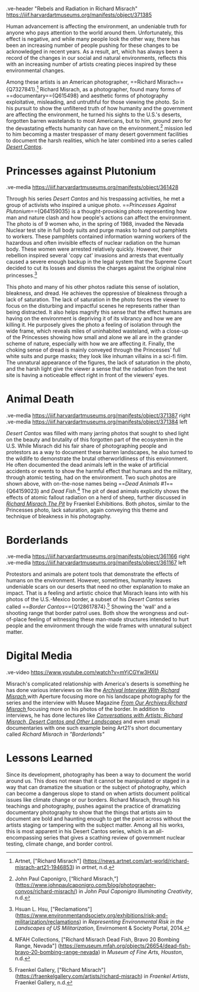 .ve-header "Rebels and Radiation in Richard Misrach" https://iiif.harvardartmuseums.org/manifests/object/371385

Human advancement is affecting the environment, an undeniable truth for anyone who pays attention to the world around them. Unfortunately, this effect is negative, and while many people look the other way, there has been an increasing number of people pushing for these changes to be acknowledged in recent years. As a result, art, which has always been a record of the changes in our social and natural environments, reflects this with an increasing number of artists creating pieces inspired by these environmental changes. 

Among these artists is an American photographer, ==Richard Misrach=={Q7327841}.[^1] Richard Misrach, as a photographer, found many forms of ==documentary=={Q615498} and aesthetic forms of photography exploitative, misleading, and untruthful for those viewing the photo. So in his pursuit to show the unfiltered truth of how humanity and the government are affecting the environment, he turned his sights to the U.S.'s deserts, forgotten barren wastelands to most Americans, but to him, ground zero for the devastating effects humanity can have on the environment.[^2] mission led to him becoming a master trespasser of many desert government facilities to document the harsh realities, which he later combined into a series called [*Desert Cantos*](https://fraenkelgallery.com/shop/desert-cantos#doc-content).
    
# Princesses against Plutonium
.ve-media https://iiif.harvardartmuseums.org/manifests/object/361428

Through his series *Desert Cantos* and his trespassing activities, he met a group of activists who inspired a unique photo. ==*Princesses Against Plutonium*=={Q64159035}  is a thought-provoking photo representing how man and nature clash and how people's actions can affect the environment. The photo is of 9 women who, in the spring of 1988, invaded the Nevada Nuclear test site in full body suits and purge masks to hand out pamphlets to workers. These pamphlets contained information warning workers of the hazardous and often invisible effects of nuclear radiation on the human body. These women were arrested relatively quickly. However, their rebellion inspired several 'copy cat' invasions and arrests that eventually caused a severe enough backup in the legal system that the Supreme Court decided to cut its losses and dismiss the charges against the original nine princesses.[^3]

This photo and many of his other photos radiate this sense of isolation, bleakness, and dread. He achieves the oppressive of bleakness through a lack of saturation. The lack of saturation in the photo forces the viewer to focus on the disturbing and impactful scenes he represents rather than being distracted. It also helps magnify this sense that the effect humans are having on the environment is depriving it of its vibrancy and how we are killing it. He purposely gives the photo a feeling of isolation through the wide frame, which reveals miles of uninhabited wasteland, with a close-up of the Princesses showing how small and alone we all are in the grander scheme of nature, especially with how we are affecting it. Finally, the choking sense of dread is mainly conveyed through the Princesses' full white suits and purge masks; they look like inhuman villains in a sci-fi film. The unnatural appearance of the figures, the lack of saturation in the photo, and the harsh light give the viewer a sense that the radiation from the test site is having a noticeable effect right in front of the viewers' eyes.

# Animal Death
.ve-media https://iiif.harvardartmuseums.org/manifests/object/371387 right
.ve-media https://iiif.harvardartmuseums.org/manifests/object/371384 left

*Desert Cantos* was filled with many jarring photos that sought to shed light on the beauty and brutality of this forgotten part of the ecosystem in the U.S. While Misrach did his fair share of photographing people and protestors as a way to document these barren landscapes, he also turned to the wildlife to demonstrate the brutal otherworldliness of this environment. He often documented the dead animals left in the wake of artificial accidents or events to show the harmful effect that humans and the military, through atomic testing, had on the environment. Two such photos are shown above, with on-the-nose names being ==*Dead Animals #1*=={Q64159023} and *Dead Fish*.[^4] The pit of dead animals explicitly shows the effects of atomic fallout radiation on a herd of sheep, further discussed in [*Richard Misrach The Pit*](https://fraenkelgallery.com/exhibitions/the-pit) by Fraenkel Exhibitions. Both photos, similar to the Princesses photo, lack saturation, again conveying this theme and technique of bleakness in his photography.

# Borderlands
.ve-media https://iiif.harvardartmuseums.org/manifests/object/361166 right
.ve-media https://iiif.harvardartmuseums.org/manifests/object/361167 left

Protestors and animals are potent tools that demonstrate the effects of humans on the environment. However, sometimes, humanity leaves undeniable scars on our deserts that need no other explanation to make an impact. That is a feeling and artistic choice that Misrach leans into with his photos of the U.S.-Mexico border, a subset of his *Desert Cantos* series called ==*Border Cantos*=={Q128617874}.[^5] Showing the 'wall' and a shooting range that border patrol uses.  Both show the wrongness and out-of-place feeling of witnessing these man-made structures intended to hurt people and the environment through the wide frames with unnatural subject matter.

# Digital Media
.ve-video https://www.youtube.com/watch?v=mYjCGYw3HXU

Misrach's complicated relationship with America's deserts is something he has done various interviews on like the [*Archival Interview With Richard Misrach* ](https://aperture.org/editorial/archival-interview-richard-misrach/)with Aperture focusing more on his landscape photography for the series and the interview with Musee Magazine [*From Our Archives:Richard Misrach* ](https://museemagazine.com/features/2020/6/24/from-our-archives-richard-misrach)focusing more on his photos of the border. In addition to interviews, he has done lectures like [*Conversations with Artists: Richard Misrach, Desert Cantos and Other Landscapes*](https://soundcloud.com/nationalgalleryofart/conversations-with-artists-2?utm_source=clipboard&utm_medium=text&utm_campaign=social_sharing) and even small documentaries with one such example being Art21's short documentary called *Richard Misrach in "Borderlands"*

# Lessons Learned

Since its development, photography has been a way to document the world around us. This does not mean that it cannot be manipulated or staged in a way that can dramatize the situation or the subject of photography, which can become a dangerous slope to stand on when artists document political issues like climate change or our borders. Richard Misrach, through his teachings and photography, pushes against the practice of dramatizing documentary photography to show that the things that artists aim to document are bold and haunting enough to get the point across without the artists staging or tampering with the subject matter. Among all his works, this is most apparent in his Desert Cantos series, which is an all-encompassing series that gives a scathing review of government nuclear testing, climate change, and border control.


[^1]: Artnet, ["Richard Misrach"] (https://news.artnet.com/art-world/richard-misrach-art21-1946853) in *artnet*, n.d.

[^2]: John Paul Caponigro, [“Richard Misrach,”] (https://www.johnpaulcaponigro.com/blog/photographer-convos/richard-misrach/) in *John Paul Caponigro Illuminating Creativity*, n.d. 

[^3]: Hsuan L. Hsu, ["Reclamations"] (https://www.environmentandsociety.org/exhibitions/risk-and-militarization/reclamations) in *Representing Environmental Risk in the Landscapes of US Militarization*, Envirnoment & Society Portal, 2014.

[^4]: MFAH Collections, ["Richard Misrach
Dead Fish, Bravo 20 Bombing Range, Nevada"] (https://emuseum.mfah.org/objects/26654/dead-fish-bravo-20-bombing-range-nevada) in *Museum of Fine Arts, Houston*, n.d.

[^5]: Fraenkel Gallery, ["Richard Misrach"] (https://fraenkelgallery.com/artists/richard-misrach) in *Fraenkel Artists*, Fraenkel Gallery, n.d.





